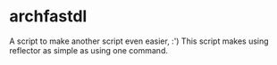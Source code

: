 # archfastdl

A script to make another script even easier, :') This script makes using reflector as simple as using one command.